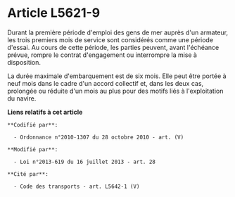 # Article L5621-9

Durant la première période d'emploi des gens de mer auprès d'un armateur, les trois premiers mois de service sont considérés
comme une période d'essai. Au cours de cette période, les parties peuvent, avant l'échéance prévue, rompre le contrat
d'engagement ou interrompre la mise à disposition.

La durée maximale d'embarquement est de six mois. Elle peut être portée à neuf mois dans le cadre d'un accord collectif et,
dans les deux cas, prolongée ou réduite d'un mois au plus pour des motifs liés à l'exploitation du navire.

**Liens relatifs à cet article**

	**Codifié par**:

	  - Ordonnance n°2010-1307 du 28 octobre 2010 - art. (V)

	**Modifié par**:

	  - Loi n°2013-619 du 16 juillet 2013 - art. 28

	**Cité par**:

	  - Code des transports - art. L5642-1 (V)
